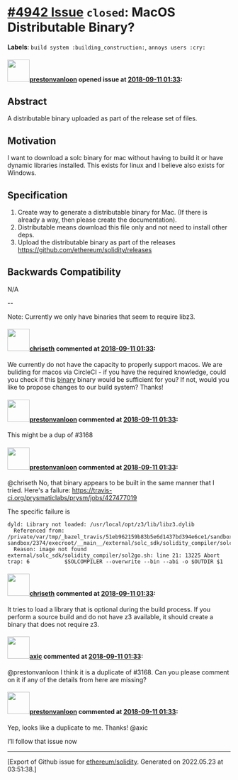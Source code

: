 # [\#4942 Issue](https://github.com/ethereum/solidity/issues/4942) `closed`: MacOS Distributable Binary?
**Labels**: `build system :building_construction:`, `annoys users :cry:`


#### <img src="https://avatars.githubusercontent.com/u/7246818?u=3f838d99c5179fdec697d8ed3bf7111485bc7fbf&v=4" width="50">[prestonvanloon](https://github.com/prestonvanloon) opened issue at [2018-09-11 01:33](https://github.com/ethereum/solidity/issues/4942):

## Abstract

A distributable binary uploaded as part of the release set of files.

## Motivation

I want to download a solc binary for mac without having to build it or have dynamic libraries installed. This exists for linux and I believe also exists for Windows. 

## Specification

1) Create way to generate a distributable binary for Mac. (If there is already a way, then please create the documentation).
1) Distributable means download this file only and not need to install other deps.
1) Upload the distributable binary as part of the releases https://github.com/ethereum/solidity/releases

## Backwards Compatibility

N/A

-- 

Note: Currently we only have binaries that seem to require libz3.


#### <img src="https://avatars.githubusercontent.com/u/9073706?v=4" width="50">[chriseth](https://github.com/chriseth) commented at [2018-09-11 01:33](https://github.com/ethereum/solidity/issues/4942#issuecomment-420175296):

We currently do not have the capacity to properly support macos. We are buliding for macos via CircleCI - if you have the required knowledge, could you check if this [binary](https://35078-40892817-gh.circle-artifacts.com/0/solc) binary would be sufficient for you? If not, would you like to propose changes to our build system? Thanks!

#### <img src="https://avatars.githubusercontent.com/u/7246818?u=3f838d99c5179fdec697d8ed3bf7111485bc7fbf&v=4" width="50">[prestonvanloon](https://github.com/prestonvanloon) commented at [2018-09-11 01:33](https://github.com/ethereum/solidity/issues/4942#issuecomment-420477118):

This might be a dup of #3168

#### <img src="https://avatars.githubusercontent.com/u/7246818?u=3f838d99c5179fdec697d8ed3bf7111485bc7fbf&v=4" width="50">[prestonvanloon](https://github.com/prestonvanloon) commented at [2018-09-11 01:33](https://github.com/ethereum/solidity/issues/4942#issuecomment-420482418):

@chriseth No, that binary appears to be built in the same manner that I tried. Here's a failure: https://travis-ci.org/prysmaticlabs/prysm/jobs/427477019

The specific failure is 
```
dyld: Library not loaded: /usr/local/opt/z3/lib/libz3.dylib
  Referenced from: /private/var/tmp/_bazel_travis/51eb962159b83b5e6d1437bd394e6ce1/sandbox/darwin-sandbox/2374/execroot/__main__/external/solc_sdk/solidity_compiler/solc
  Reason: image not found
external/solc_sdk/solidity_compiler/sol2go.sh: line 21: 13225 Abort trap: 6           $SOLCOMPILER --overwrite --bin --abi -o $OUTDIR $1
```

#### <img src="https://avatars.githubusercontent.com/u/9073706?v=4" width="50">[chriseth](https://github.com/chriseth) commented at [2018-09-11 01:33](https://github.com/ethereum/solidity/issues/4942#issuecomment-420730460):

It tries to load a library that is optional during the build process. If you perform a source build and do not have z3 available, it should create a binary that does not require z3.

#### <img src="https://avatars.githubusercontent.com/u/20340?v=4" width="50">[axic](https://github.com/axic) commented at [2018-09-11 01:33](https://github.com/ethereum/solidity/issues/4942#issuecomment-439018205):

@prestonvanloon I think it is a duplicate of #3168. Can you please comment on it if any of the details from here are missing?

#### <img src="https://avatars.githubusercontent.com/u/7246818?u=3f838d99c5179fdec697d8ed3bf7111485bc7fbf&v=4" width="50">[prestonvanloon](https://github.com/prestonvanloon) commented at [2018-09-11 01:33](https://github.com/ethereum/solidity/issues/4942#issuecomment-439101770):

Yep, looks like a duplicate to me. Thanks! @axic 

I’ll follow that issue now


-------------------------------------------------------------------------------



[Export of Github issue for [ethereum/solidity](https://github.com/ethereum/solidity). Generated on 2022.05.23 at 03:51:38.]
